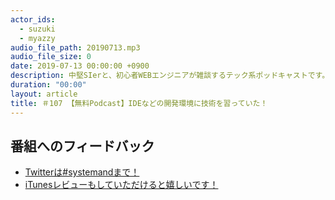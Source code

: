 ```yaml
---
actor_ids:
  - suzuki
  - myazzy
audio_file_path: 20190713.mp3
audio_file_size: 0
date: 2019-07-13 00:00:00 +0900
description: 中堅SIerと、初心者WEBエンジニアが雑談するテック系ポッドキャストです。
duration: "00:00"
layout: article
title: ＃107 【無料Podcast】IDEなどの開発環境に技術を習っていた！
---
```

## 番組へのフィードバック
* [Twitterは#systemandまで！](https://twitter.com/search?q=%23systemand)
* [iTunesレビューもしていただけると嬉しいです！](https://itunes.apple.com/jp/podcast/systemand-online/id1205168408?mt=2)


